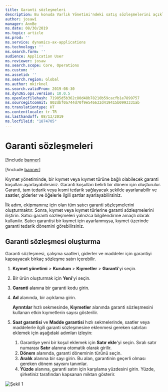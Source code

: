 ```yaml
---
title: Garanti sözleşmeleri
description: Bu konuda Varlık Yönetimi'ndeki satış sözleşmelerini açıklanmaktadır.
author: josaw1
manager: AnnBe
ms.date: 08/30/2019
ms.topic: article
ms.prod: ''
ms.service: dynamics-ax-applications
ms.technology: ''
ms.search.form: ''
audience: Application User
ms.reviewer: josaw
ms.search.scope: Core, Operations
ms.custom: ''
ms.assetid: ''
ms.search.region: Global
ms.author: mkirknel
ms.search.validFrom: 2019-08-30
ms.dyn365.ops.version: 10.0.5
ms.openlocfilehash: 71905d5b362c80d48b78210b59cacfb1e7899757
ms.sourcegitcommit: 802dbf0a744d70f9e546632d419415b0993331ab
ms.translationtype: HT
ms.contentlocale: tr-TR
ms.lasthandoff: 08/13/2019
ms.locfileid: "1874705"
---
```

# <a name="warranty-agreements"></a>Garanti sözleşmeleri

[!include [banner](../../includes/banner.md)]

[!include [banner](../../includes/preview-banner.md)]


Kıymet yönetiminde, bir kıymet veya kıymet türüne bağlı olabilecek garanti koşulları ayarlayabilirsiniz. Garanti koşulları belirli bir dönem için oluşturulur. Garanti, tam tedarik veya kısmi tedarik sağlayacak şekilde ayarlanabilir ve saatler, giderler ve öğelerle ilgili şartlar ayarlayabilirsiniz.

İlk adım, ekipmanınız için olan tüm satıcı garanti sözleşmelerini oluşturmaktır. Sonra, kıymet veya kıymet türlerine garanti sözleşmelerini iliştirin. Satıcı garanti sözleşmeleri yalnızca bilgilendirme amaçlı olarak kullanılır. Satıcı garantisi bir kıymet için ayarlanmışsa, kıymet üzerinde garanti tedarik dönemini görebilirsiniz.

## <a name="create-a-warranty-agreement"></a>Garanti sözleşmesi oluşturma

Garanti sözleşmesi, çalışma saatleri, giderler ve maddeler için garantiyi kapsayacak birkaç sözleşme satırı içerebilir.

1. **Kıymet yönetimi** \> **Kurulum** \> **Kıymetler** \> **Garanti**'yi seçin.
2. Bir ürün oluşturmak için **Yeni**'yi seçin.
3. **Garanti** alanına bir garanti kodu girin.
4. **Ad** alanında, bir açıklama girin.

    **Ayrıntılar** hızlı sekmesinde, **Kıymetler** alanında garanti sözleşmesini kullanan etkin kıymetlerin sayısı gösterilir.

5. **Saat garantisi** ve **Madde garantisi** hızlı sekmelerinde, saatler veya maddelerle ilgili garanti sözleşmesine eklenmesi gereken satırları eklemek için aşağıdaki adımları izleyin:

    1. Garantiye yeni bir koşul eklemek için **Satır ekle**'yi seçin. Sıralı satır numarası **Satır** alanına otomatik olarak girilir.
    2. **Dönem** alanında, garanti döneminin türünü seçin.
    3. **Aralık** alanına bir sayı girin. Bu alan, garantinin geçerli olması gereken dönem sayısını tanımlar.
    4. **Yüzde** alanına, garanti satırı için karşılama yüzdesini girin. Yüzde, şirketiniz tarafından kapsanan miktarı gösterir.

![Şekil 1](media/01-warranty.png)
